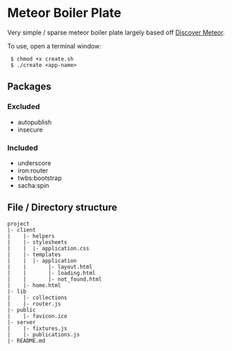 # Meteor Boiler Plate

Very simple / sparse meteor boiler plate largely based off [Discover Meteor](https://www.discovermeteor.com/).

To use, open a terminal window:
```
 $ chmod +x create.sh
 $ ./create <app-name> 
```

## Packages
### Excluded
* autopublish
* insecure

### Included
* underscore
* iron:router
* twbs:bootstrap
* sacha:spin

## File / Directory structure
```
project
|- client
|	 |- helpers
|	 |- stylesheets
|	 |	|- application.css
|	 |- templates
|	 |	|- application
|	 |		 |- layout.html
|	 |		 |- loading.html
|	 |		 |- not_found.html
|	 |- home.html
|- lib
|	 |- collections
|	 |- router.js
|- public
|	 |- favicon.ico
|- server
|	 |- fixtures.js
|	 |- publications.js
|- README.md
```